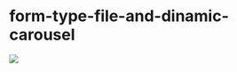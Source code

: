# form-type-file-and-dinamic-carousel
<img src="https://blogger.googleusercontent.com/img/b/R29vZ2xl/AVvXsEjlIjfh0COpx70x9-95rNf6Wb5QX89Sqy-WRux5-umHOdrQFWobc9Sk_O7oq5hbRl8h7rLAql7TwQz63mTQWW5qIS6luGq702KcQgDVaZk3eWrF47bXHLgSEvuqTQjEv27UkBnVn36anp7jr0-ma5nzMShMf32uZqjd7oZ7VefcI30JVzlpfYHcLZKsuSU0/s1201/%D0%A1%D0%BD%D0%B8%D0%BC%D0%BE%D0%BA%20%D1%8D%D0%BA%D1%80%D0%B0%D0%BD%D0%B0_2024-07-14_17-10-57.jpg">
